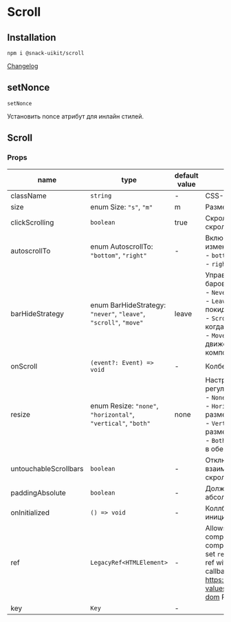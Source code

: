 # Scroll

## Installation
`npm i @snack-uikit/scroll`

[Changelog](./CHANGELOG.md)

[//]: DOCUMENTATION_SECTION_START
[//]: THIS_SECTION_IS_AUTOGENERATED_PLEASE_DONT_EDIT_IT
## setNonce
`setNonce` 

Установить nonce атрибут для инлайн стилей.
## Scroll
### Props
| name | type | default value | description |
|------|------|---------------|-------------|
| className | `string` | - | CSS-класс |
| size | enum Size: `"s"`, `"m"` | m | Размер скролбаров |
| clickScrolling | `boolean` | true | Скролить ли по клику в скроллбар. |
| autoscrollTo | enum AutoscrollTo: `"bottom"`, `"right"` | - | Включает автоскрол при маунте и изменении размера контента: <br> - `bottom` - автоскрол вниз, <br> - `right` - автоскрол вправо, |
| barHideStrategy | enum BarHideStrategy: `"never"`, `"leave"`, `"scroll"`, `"move"` | leave | Управление скрытием скролл баров: <br> - `Never` - показывать всегда <br> - `Leave` - скрывать когда курсор покидает компонент <br> - `Scroll` - показывать только когда происходит скроллинг <br> - `Move` - показывать при движении курсора над компонентом |
| onScroll | `(event?: Event) => void` | - | Колбек события скрола. |
| resize | enum Resize: `"none"`, `"horizontal"`, `"vertical"`, `"both"` | none | Настройка возможности регулировать Scroll-контейнер: <br> - `None` - нельзя изменять размер <br> - `Horizontal` - можно изменять размер только по горизонтали <br> - `Vertical` - можно изменять размер только по вертикали <br> - `Both` - можно изменять размер в обеих координатах |
| untouchableScrollbars | `boolean` | - | Отключает возможность взаимодействовать со скролбарами мышью. |
| paddingAbsolute | `boolean` | - | Должны ли паддинги быть абсолютными |
| onInitialized | `() => void` | - | Коллбэк вызывающийся на инициализацию скролла |
| ref | `LegacyRef<HTMLElement>` | - | Allows getting a ref to the component instance. Once the component unmounts, React will set `ref.current` to `null` (or call the ref with `null` if you passed a callback ref). @see {@link https://react.dev/learn/referencing-values-with-refs#refs-and-the-dom React Docs} |
| key | `Key` | - |  |


[//]: DOCUMENTATION_SECTION_END
